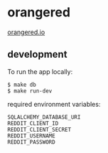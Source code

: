 # orangered

<a href="https://orangered.io">orangered.io</a>

## development

To run the app locally:

    $ make db
    $ make run-dev


required environment variables:

    SQLALCHEMY_DATABASE_URI
    REDDIT_CLIENT_ID  
    REDDIT_CLIENT_SECRET  
    REDDIT_USERNAME  
    REDDIT_PASSWORD  
